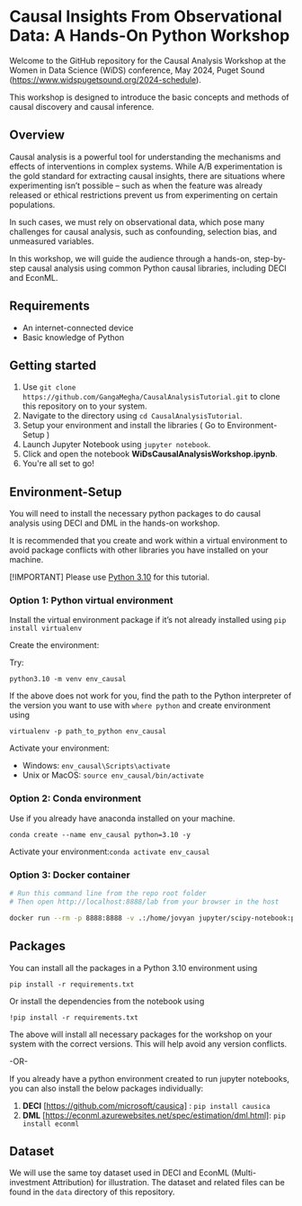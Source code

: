 # Causal Insights From Observational Data: A Hands-On Python Workshop

Welcome to the GitHub repository for the Causal Analysis Workshop at the Women in Data Science (WiDS) conference, May 2024, Puget Sound (https://www.widspugetsound.org/2024-schedule). 

This workshop is designed to introduce the basic concepts and methods of causal discovery and causal inference. 

## Overview

Causal analysis is a powerful tool for understanding the mechanisms and effects of interventions in complex systems. While A/B experimentation is the gold standard for extracting causal insights, there are situations where experimenting isn’t possible – such as when the feature was already released or ethical restrictions prevent us from experimenting on certain populations. 

In such cases, we must rely on observational data, which pose many challenges for causal analysis, such as confounding, selection bias, and unmeasured variables. 

In this workshop, we will guide the audience through a hands-on, step-by-step causal analysis using common Python causal libraries, including DECI and EconML. 

## Requirements

- An internet-connected device
- Basic knowledge of Python

## Getting started

1. Use ```git clone https://github.com/GangaMegha/CausalAnalysisTutorial.git``` to clone this repository on to your system.
2. Navigate to the directory using ``` cd CausalAnalysisTutorial ```.
3. Setup your environment and install the libraries ( Go to Environment-Setup )
4. Launch Jupyter Notebook using ```jupyter notebook```.
5. Click and open the notebook **WiDsCausalAnalysisWorkshop.ipynb**.
6. You're all set to go!

## Environment-Setup
You will need to install the necessary python packages to do causal analysis using DECI and DML in the hands-on workshop. 

It is recommended that you create and work within a virtual environment to avoid package conflicts with other libraries you have installed on your machine. 

[!IMPORTANT]
Please use [Python 3.10](https://www.python.org/downloads/release/python-31011/) for this tutorial.

### Option 1: Python virtual environment

Install the virtual environment package if it’s not already installed using ```pip install virtualenv```

Create the environment:

Try: 
```
python3.10 -m venv env_causal
```

If the above does not work for you, find the path to the Python interpreter of the version you want to use with ``` where python ``` and create environment using 
``` 
virtualenv -p path_to_python env_causal 
```

Activate your environment:
- Windows: ```env_causal\Scripts\activate```
- Unix or MacOS: ```source env_causal/bin/activate```

### Option 2: Conda environment

Use if you already have anaconda installed on your machine.

```
conda create --name env_causal python=3.10 -y
```
Activate your environment:```conda activate env_causal```

### Option 3: Docker container

```bash
# Run this command line from the repo root folder
# Then open http://localhost:8888/lab from your browser in the host

docker run --rm -p 8888:8888 -v .:/home/jovyan jupyter/scipy-notebook:python-3.10
```


## Packages

You can install all the packages in a Python 3.10 environment using 
```
pip install -r requirements.txt
```
Or install the dependencies from the notebook using

```
!pip install -r requirements.txt
```

The above will install all necessary packages for the workshop on your system with the correct versions. This will help avoid any version conflicts.

-OR-

If you already have a python environment created to run jupyter notebooks, you can also install the below packages individually:
1. **DECI** [https://github.com/microsoft/causica] : ```pip install causica```
2. **DML** [https://econml.azurewebsites.net/spec/estimation/dml.html]: ```pip install econml```


## Dataset

We will use the same toy dataset used in DECI and EconML (Multi-investment Attribution) for illustration. The dataset and related files can be found in the `data` directory of this repository.
